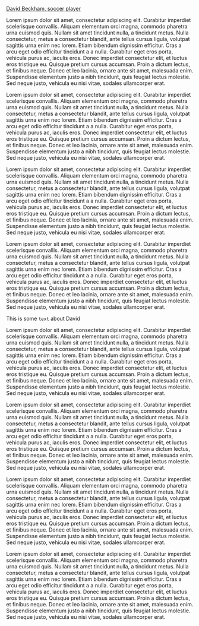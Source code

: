 [David Beckham, soccer player](#david)

Lorem ipsum dolor sit amet, consectetur adipiscing elit. Curabitur imperdiet scelerisque convallis. Aliquam elementum orci magna, commodo pharetra urna euismod quis. Nullam sit amet tincidunt nulla, a tincidunt metus. Nulla consectetur, metus a consectetur blandit, ante tellus cursus ligula, volutpat sagittis urna enim nec lorem. Etiam bibendum dignissim efficitur. Cras a arcu eget odio efficitur tincidunt a a nulla. Curabitur eget eros porta, vehicula purus ac, iaculis eros. Donec imperdiet consectetur elit, et luctus eros tristique eu. Quisque pretium cursus accumsan. Proin a dictum lectus, et finibus neque. Donec et leo lacinia, ornare ante sit amet, malesuada enim. Suspendisse elementum justo a nibh tincidunt, quis feugiat lectus molestie. Sed neque justo, vehicula eu nisi vitae, sodales ullamcorper erat.

Lorem ipsum dolor sit amet, consectetur adipiscing elit. Curabitur imperdiet scelerisque convallis. Aliquam elementum orci magna, commodo pharetra urna euismod quis. Nullam sit amet tincidunt nulla, a tincidunt metus. Nulla consectetur, metus a consectetur blandit, ante tellus cursus ligula, volutpat sagittis urna enim nec lorem. Etiam bibendum dignissim efficitur. Cras a arcu eget odio efficitur tincidunt a a nulla. Curabitur eget eros porta, vehicula purus ac, iaculis eros. Donec imperdiet consectetur elit, et luctus eros tristique eu. Quisque pretium cursus accumsan. Proin a dictum lectus, et finibus neque. Donec et leo lacinia, ornare ante sit amet, malesuada enim. Suspendisse elementum justo a nibh tincidunt, quis feugiat lectus molestie. Sed neque justo, vehicula eu nisi vitae, sodales ullamcorper erat.

Lorem ipsum dolor sit amet, consectetur adipiscing elit. Curabitur imperdiet scelerisque convallis. Aliquam elementum orci magna, commodo pharetra urna euismod quis. Nullam sit amet tincidunt nulla, a tincidunt metus. Nulla consectetur, metus a consectetur blandit, ante tellus cursus ligula, volutpat sagittis urna enim nec lorem. Etiam bibendum dignissim efficitur. Cras a arcu eget odio efficitur tincidunt a a nulla. Curabitur eget eros porta, vehicula purus ac, iaculis eros. Donec imperdiet consectetur elit, et luctus eros tristique eu. Quisque pretium cursus accumsan. Proin a dictum lectus, et finibus neque. Donec et leo lacinia, ornare ante sit amet, malesuada enim. Suspendisse elementum justo a nibh tincidunt, quis feugiat lectus molestie. Sed neque justo, vehicula eu nisi vitae, sodales ullamcorper erat.

Lorem ipsum dolor sit amet, consectetur adipiscing elit. Curabitur imperdiet scelerisque convallis. Aliquam elementum orci magna, commodo pharetra urna euismod quis. Nullam sit amet tincidunt nulla, a tincidunt metus. Nulla consectetur, metus a consectetur blandit, ante tellus cursus ligula, volutpat sagittis urna enim nec lorem. Etiam bibendum dignissim efficitur. Cras a arcu eget odio efficitur tincidunt a a nulla. Curabitur eget eros porta, vehicula purus ac, iaculis eros. Donec imperdiet consectetur elit, et luctus eros tristique eu. Quisque pretium cursus accumsan. Proin a dictum lectus, et finibus neque. Donec et leo lacinia, ornare ante sit amet, malesuada enim. Suspendisse elementum justo a nibh tincidunt, quis feugiat lectus molestie. Sed neque justo, vehicula eu nisi vitae, sodales ullamcorper erat.

<a name="david">This is some `text` about David</a>

Lorem ipsum dolor sit amet, consectetur adipiscing elit. Curabitur imperdiet scelerisque convallis. Aliquam elementum orci magna, commodo pharetra urna euismod quis. Nullam sit amet tincidunt nulla, a tincidunt metus. Nulla consectetur, metus a consectetur blandit, ante tellus cursus ligula, volutpat sagittis urna enim nec lorem. Etiam bibendum dignissim efficitur. Cras a arcu eget odio efficitur tincidunt a a nulla. Curabitur eget eros porta, vehicula purus ac, iaculis eros. Donec imperdiet consectetur elit, et luctus eros tristique eu. Quisque pretium cursus accumsan. Proin a dictum lectus, et finibus neque. Donec et leo lacinia, ornare ante sit amet, malesuada enim. Suspendisse elementum justo a nibh tincidunt, quis feugiat lectus molestie. Sed neque justo, vehicula eu nisi vitae, sodales ullamcorper erat.

Lorem ipsum dolor sit amet, consectetur adipiscing elit. Curabitur imperdiet scelerisque convallis. Aliquam elementum orci magna, commodo pharetra urna euismod quis. Nullam sit amet tincidunt nulla, a tincidunt metus. Nulla consectetur, metus a consectetur blandit, ante tellus cursus ligula, volutpat sagittis urna enim nec lorem. Etiam bibendum dignissim efficitur. Cras a arcu eget odio efficitur tincidunt a a nulla. Curabitur eget eros porta, vehicula purus ac, iaculis eros. Donec imperdiet consectetur elit, et luctus eros tristique eu. Quisque pretium cursus accumsan. Proin a dictum lectus, et finibus neque. Donec et leo lacinia, ornare ante sit amet, malesuada enim. Suspendisse elementum justo a nibh tincidunt, quis feugiat lectus molestie. Sed neque justo, vehicula eu nisi vitae, sodales ullamcorper erat.

Lorem ipsum dolor sit amet, consectetur adipiscing elit. Curabitur imperdiet scelerisque convallis. Aliquam elementum orci magna, commodo pharetra urna euismod quis. Nullam sit amet tincidunt nulla, a tincidunt metus. Nulla consectetur, metus a consectetur blandit, ante tellus cursus ligula, volutpat sagittis urna enim nec lorem. Etiam bibendum dignissim efficitur. Cras a arcu eget odio efficitur tincidunt a a nulla. Curabitur eget eros porta, vehicula purus ac, iaculis eros. Donec imperdiet consectetur elit, et luctus eros tristique eu. Quisque pretium cursus accumsan. Proin a dictum lectus, et finibus neque. Donec et leo lacinia, ornare ante sit amet, malesuada enim. Suspendisse elementum justo a nibh tincidunt, quis feugiat lectus molestie. Sed neque justo, vehicula eu nisi vitae, sodales ullamcorper erat.

Lorem ipsum dolor sit amet, consectetur adipiscing elit. Curabitur imperdiet scelerisque convallis. Aliquam elementum orci magna, commodo pharetra urna euismod quis. Nullam sit amet tincidunt nulla, a tincidunt metus. Nulla consectetur, metus a consectetur blandit, ante tellus cursus ligula, volutpat sagittis urna enim nec lorem. Etiam bibendum dignissim efficitur. Cras a arcu eget odio efficitur tincidunt a a nulla. Curabitur eget eros porta, vehicula purus ac, iaculis eros. Donec imperdiet consectetur elit, et luctus eros tristique eu. Quisque pretium cursus accumsan. Proin a dictum lectus, et finibus neque. Donec et leo lacinia, ornare ante sit amet, malesuada enim. Suspendisse elementum justo a nibh tincidunt, quis feugiat lectus molestie. Sed neque justo, vehicula eu nisi vitae, sodales ullamcorper erat.
